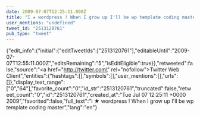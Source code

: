 ```yaml
---
date: 2009-07-07T12:25:11.000Z
title: "I ★ wordpress ! When I grow up I'll be wp template coding master″"
user_mentions: "undefined"
tweet_id: "2513120761"
pub_type: "tweet"
---
```

{"edit_info":{"initial":{"editTweetIds":["2513120761"],"editableUntil":"2009-07-07T12:55:11.000Z","editsRemaining":"5","isEditEligible":true}},"retweeted":false,"source":"<a href=\"http://twitter.com\" rel=\"nofollow\">Twitter Web Client</a>","entities":{"hashtags":[],"symbols":[],"user_mentions":[],"urls":[]},"display_text_range":["0","64"],"favorite_count":"0","id_str":"2513120761","truncated":false,"retweet_count":"0","id":"2513120761","created_at":"Tue Jul 07 12:25:11 +0000 2009","favorited":false,"full_text":"I ★ wordpress ! When I grow up I'll be wp template coding master","lang":"en"}
